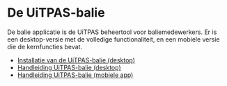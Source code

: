 ---
---

# De UiTPAS-balie

De balie applicatie is de UiTPAS beheertool voor baliemedewerkers. Er is een desktop-versie met de volledige functionaliteit, en een mobiele versie die de kernfuncties bevat.

* [Installatie van de UiTPAS-balie (desktop)](balie-browser.md)
* [Handleiding UiTPAS-balie (desktop)](balie-desktop.md)
* [Handleiding UiTPAS-balie (mobiele app)](balie-mobile.md)
